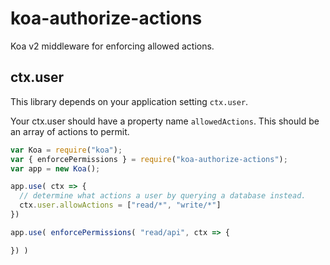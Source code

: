 # koa-authorize-actions

Koa v2 middleware for enforcing allowed actions.

## ctx.user

This library depends on your application setting `ctx.user`.

Your ctx.user should have a property name `allowedActions`. This should be an array of actions to permit.

```js
var Koa = require("koa");
var { enforcePermissions } = require("koa-authorize-actions");
var app = new Koa();

app.use( ctx => {
  // determine what actions a user by querying a database instead.
  ctx.user.allowActions = ["read/*", "write/*"]
})

app.use( enforcePermissions( "read/api", ctx => {

}) )

```
